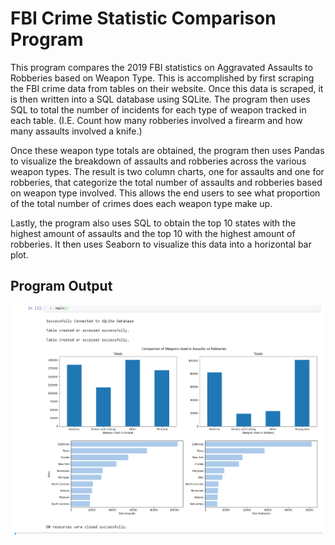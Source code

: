 # FBI Crime Statistic Comparison Program
This program compares the 2019 FBI statistics on Aggravated Assaults to Robberies based on Weapon Type.  This is accomplished by first scraping the FBI crime data from tables on their website.  Once this data is scraped, it is then written into a SQL database using SQLite.  The program then uses SQL to total the number of incidents for each type of weapon tracked in each table.  (I.E. Count how many robberies involved a firearm and how many assaults involved a knife.)

Once these weapon type totals are obtained, the program then uses Pandas to visualize the breakdown of assaults and robberies across the various weapon types.  The result is two column charts, one for assaults and one for robberies, that categorize the total number of assaults and robberies based on weapon type involved.  This allows the end users to see what proportion of the total number of crimes does each weapon type make up.

Lastly, the program also uses SQL to obtain the top 10 states with the highest amount of assaults and the top 10 with the highest amount of robberies.  It then uses Seaborn to visualize this data into a horizontal bar plot.

## Program Output
![Insert Image](ProgramOutput.PNG)

